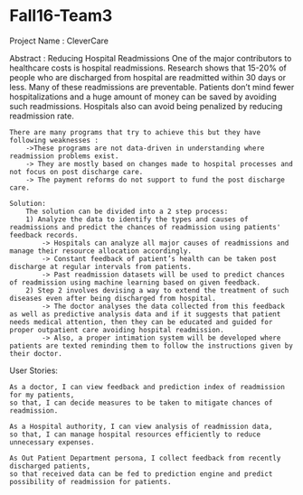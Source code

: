 # Fall16-Team3

Project Name : CleverCare

Abstract :
Reducing Hospital Readmissions
	One of the major contributors to healthcare costs is hospital readmissions. 
	Research shows that 15-20% of people who are discharged from hospital are readmitted within 30 days or less. 
	Many of these readmissions are preventable. Patients don’t mind fewer hospitalizations and a huge amount of money can be saved by avoiding such readmissions. 
	Hospitals also can avoid being penalized by reducing readmission rate.
	
	There are many programs that try to achieve this but they have following weaknesses : 
		->These programs are not data-driven in understanding where readmission problems exist.
		-> They are mostly based on changes made to hospital processes and not focus on post discharge care.
		-> The payment reforms do not support to fund the post discharge care.

	Solution:
		The solution can be divided into a 2 step process:
		1) Analyze the data to identify the types and causes of readmissions and predict the chances of readmission using patients' feedback records.
			-> Hospitals can analyze all major causes of readmissions and manage their resource allocation accordingly.
			-> Constant feedback of patient’s health can be taken post discharge at regular intervals from patients.
			-> Past readmission datasets will be used to predict chances of readmission using machine learning based on given feedback.
		2) Step 2 involves devising a way to extend the treatment of such diseases even after being discharged from hospital.
			-> The doctor analyses the data collected from this feedback as well as predictive analysis data and if it suggests that patient needs medical attention, then they can be educated and guided for proper outpatient care avoiding hospital readmission. 
			-> Also, a proper intimation system will be developed where patients are texted reminding them to follow the instructions given by their doctor.


User Stories:

	As a doctor, I can view feedback and prediction index of readmission for my patients,
	so that, I can decide measures to be taken to mitigate chances of readmission.

	As a Hospital authority, I can view analysis of readmission data,
	so that, I can manage hospital resources efficiently to reduce unnecessary expenses.

	As Out Patient Department persona, I collect feedback from recently discharged patients,
	so that received data can be fed to prediction engine and predict possibility of readmission for patients.